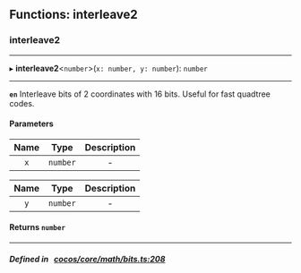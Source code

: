 ## Functions: interleave2

### interleave2


___
▸ **interleave2**<`number`\>(`x: number, y: number`): `number`
___



**`en`** Interleave bits of 2 coordinates with 16 bits. Useful for fast quadtree codes.



#### Parameters

| Name | Type | Description |
| :------: | :------: | :------: |
| `x` | `number` | - |

| Name | Type | Description |
| :------: | :------: | :------: |
| `y` | `number` | - |


#### Returns `number` 
___


##### Defined in &nbsp;   [cocos/core/math/bits.ts:208](https://github.com/cocos-creator/engine/blob/c7bf6b8a9/cocos/core/math/bits.ts#L208)&nbsp;
